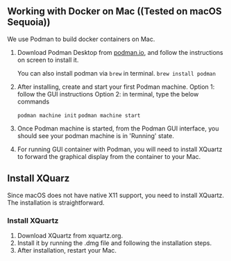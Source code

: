 ## Working with Docker on Mac ((Tested on macOS Sequoia))
We use Podman to build docker containers on Mac.

1. Download Podman Desktop from [podman.io](podman.io), and follow the instructions on screen to install it.

   You can also install podman via `brew` in terminal.
   `brew install podman`

3. After installing, create and start your first Podman machine.
   Option 1: follow the GUI instructions
   Option 2: in terminal, type the below commands
    
   ` podman machine init `
   ` podman machine start `

4. Once Podman machine is started, from the Podman GUI interface, you should see your podman machine is in 'Running' state.
6. For running GUI container with Podman, you will need to install XQuartz to forward the graphical display from the container to your Mac. 

## Install XQuarz

Since macOS does not have native X11 support, you need to install XQuartz. The installation is straightforward.

### Install XQuartz
1. Download XQuartz from xquartz.org. 
2. Install it by running the .dmg file and following the installation steps.
3. After installation, restart your Mac.
